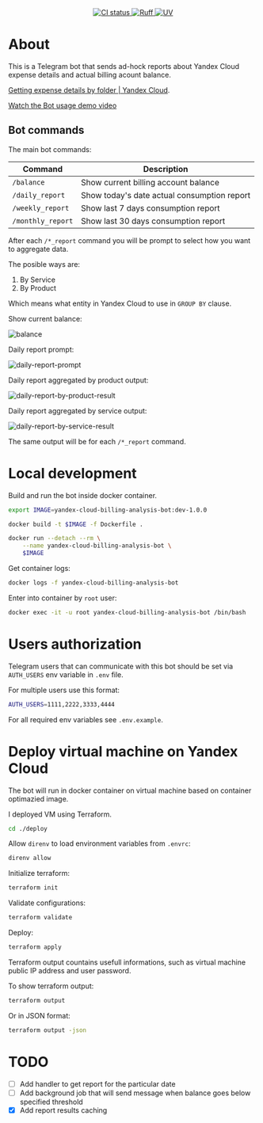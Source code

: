 <div align="center">
  <a href="https://github.com/leonidgrishenkov/yandex-cloud-billing-analysis-bot/actions/workflows/main.yml">
    <img src="https://img.shields.io/github/actions/workflow/status/leonidgrishenkov/yandex-cloud-billing-analysis-bot/main.yml?style=flat-square&logo=github&logoColor=c7c7c7&label=CI&labelColor=282828&color=347D39&event=push" alt="CI status" />
  </a>
  <a href="https://github.com/astral-sh/ruff">
    <img src="https://img.shields.io/endpoint?url=https://raw.githubusercontent.com/astral-sh/ruff/main/assets/badge/v2.json" alt="Ruff">
  </a>
  <a href="https://github.com/astral-sh/uv">
    <img src="https://img.shields.io/endpoint?url=https://raw.githubusercontent.com/astral-sh/uv/main/assets/badge/v0.json" alt="UV">
  </a>
</div>

# About

This is a Telegram bot that sends ad-hock reports about Yandex Cloud expense details and actual billing acount balance.

[Getting expense details by folder | Yandex Cloud](https://yandex.cloud/ru/docs/billing/operations/get-folder-report).

[Watch the Bot usage demo video](https://youtu.be/wenye9Q32xo)

## Bot commands

The main bot commands:

| Command           | Description                                 |
| ----------------- | ------------------------------------------- |
| `/balance`        | Show current billing account balance        |
| `/daily_report`   | Show today's date actual consumption report |
| `/weekly_report`  | Show last 7 days consumption report         |
| `/monthly_report` | Show last 30 days consumption report        |

After each `/*_report` command you will be prompt to select how you want to aggregate data.

The posible ways are:

1. By Service
2. By Product

Which means what entity in Yandex Cloud to use in `GROUP BY` clause.


Show current balance:

![balance](.github/images/balance.png)

Daily report prompt:

![daily-report-prompt](.github/images/daily-report-prompt.png)

Daily report aggregated by product output:

![daily-report-by-product-result](.github/images/daily-report-by-product-result.png)

Daily report aggregated by service output:

![daily-report-by-service-result](.github/images/daily-report-by-service-result.png)

The same output will be for each `/*_report` command.

# Local development

Build and run the bot inside docker container.

```sh
export IMAGE=yandex-cloud-billing-analysis-bot:dev-1.0.0
```

```sh
docker build -t $IMAGE -f Dockerfile .
```

```sh
docker run --detach --rm \
    --name yandex-cloud-billing-analysis-bot \
    $IMAGE
```

Get container logs:

```sh
docker logs -f yandex-cloud-billing-analysis-bot
```

Enter into container by `root` user:

```sh
docker exec -it -u root yandex-cloud-billing-analysis-bot /bin/bash
```

# Users authorization

Telegram users that can communicate with this bot should be set via `AUTH_USERS` env variable in `.env` file.

For multiple users use this format:

```sh
AUTH_USERS=1111,2222,3333,4444
```

For all required env variables see `.env.example`.

# Deploy virtual machine on Yandex Cloud

The bot will run in docker container on virtual machine based on container optimazied image.

I deployed VM using Terraform.

```sh
cd ./deploy
```

Allow `direnv` to load environment variables from `.envrc`:

```sh
direnv allow
```

Initialize terraform:

```sh
terraform init
```

Validate configurations:

```sh
terraform validate
```

Deploy:

```sh
terraform apply
```

Terraform output countains usefull informations, such as virtual machine public IP address and user password.

To show terraform output:

```sh
terraform output
```

Or in JSON format:

```sh
terraform output -json
```

# TODO

- [ ] Add handler to get report for the particular date
- [ ] Add background job that will send message when balance goes below specified threshold
- [x] Add report results caching
